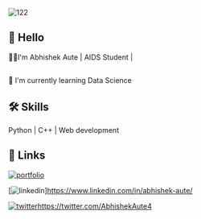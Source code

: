   ![122](https://user-images.githubusercontent.com/103364544/182074632-eb952687-3617-499c-bb07-3c5d6951f556.gif)





## 👋 Hello
🧑‍💻I'm Abhishek Aute  | AIDS Student |




## 

🧠 I'm currently learning Data Science



## 🛠 Skills
 Python |
 C++ |
 Web development



## 🔗 Links
[![portfolio](https://img.shields.io/badge/my_portfolio-000?style=for-the-badge&logo=ko-fi&logoColor=white)](https://katherinempeterson.com/)




[![linkedin](https://img.shields.io/badge/linkedin-0A66C2?style=for-the-badge&logo=linkedin&logoColor=white)]https://www.linkedin.com/in/abhishek-aute/




[![twitter](https://img.shields.io/badge/twitter-1DA1F2?style=for-the-badge&logo=twitter&logoColor=white)](https://twitter.com/)https://twitter.com/AbhishekAute4


